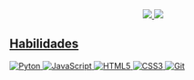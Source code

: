 <div>
    <div align="center">
        <a href="https://github.com/focarica">
        <img src="https://github-readme-stats.vercel.app/api?username=focarica&show_icons=true&theme=midnight-purple&hide_border=True&include_all_commits=true&count_private=true"/>
        <img src="https://github-readme-stats.vercel.app/api/top-langs/?username=focarica&layout=compact&langs_count=8&theme=midnight-purple&hide_border=True&include_all_commits=true&count_private=true"/>
    </div>
     
<h2 style="text-decoration: none;">Habilidades</h2>

<img src="https://img.shields.io/badge/-Python-black?style=flat-square&logo=python" alt="Pyton" />
<img src="https://img.shields.io/badge/-JavaScript-black?style=flat-square&logo=javascript" alt="JavaScript" />
<img src="https://img.shields.io/badge/-HTML5-black?style=flat-square&logo=html5&logoColor=white" alt="HTML5" />
<img src="https://img.shields.io/badge/-CSS3-black?style=flat-square&logo=css3" alt="CSS3" />
<img src="https://img.shields.io/badge/-Git-black?style=flat-square&logo=git" alt="Git" />

</div>

